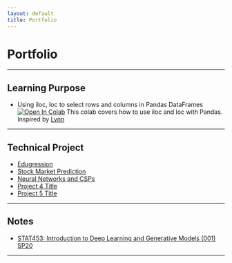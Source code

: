 ```yaml
---
layout: default
title: Portfolio
---
```


# Portfolio

---

## Learning Purpose 

* Using iloc, loc to select rows and columns in Pandas DataFrames
[![Open In Colab](https://colab.research.google.com/assets/colab-badge.svg)](https://colab.research.google.com/drive/1iv6JsO0EYHJA8MJErj1iYTGR_87XlmGA)
This colab covers how to use iloc and loc with Pandas. Inspired by  [Lynn](https://www.shanelynn.ie/select-pandas-dataframe-rows-and-columns-using-iloc-loc-and-ix/#comments)
	

---
	
## Technical Project

- [Edugression](https://ddhangdd.github.io/Edugression/)
- [Stock Market Prediction](https://ddhangdd.github.io/Stock%20Market%20Prediction/)
- [Neural Networks and CSPs](https://ddhangdd.github.io/portfolio/SQL)
- [Project 4 Title](http://example.com/)
- [Project 5 Title](http://example.com/)

---

## Notes 

- [STAT453: Introduction to Deep Learning and Generative Models (001) SP20](https://ddhangdd.github.io/Portfolio/Learning%Notes)


---
